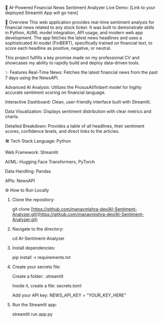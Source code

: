 🤖 AI-Powered Financial News Sentiment Analyzer
Live Demo: [Link to your deployed Streamlit App will go here]

🚀 Overview
This web application provides real-time sentiment analysis for financial news related to any stock ticker. It was built to demonstrate skills in Python, AI/ML model integration, API usage, and modern web app development. The app fetches the latest news headlines and uses a sophisticated AI model (FinBERT), specifically trained on financial text, to score each headline as positive, negative, or neutral.

This project fulfills a key promise made on my professional CV and showcases my ability to rapidly build and deploy data-driven tools.

✨ Features
Real-Time News: Fetches the latest financial news from the past 7 days using the NewsAPI.

Advanced AI Analysis: Utilizes the ProsusAI/finbert model for highly accurate sentiment scoring on financial language.

Interactive Dashboard: Clean, user-friendly interface built with Streamlit.

Data Visualization: Displays sentiment distribution with clear metrics and charts.

Detailed Breakdown: Provides a table of all headlines, their sentiment scores, confidence levels, and direct links to the articles.

🛠️ Tech Stack
Language: Python

Web Framework: Streamlit

AI/ML: Hugging Face Transformers, PyTorch

Data Handling: Pandas

APIs: NewsAPI

⚙️ How to Run Locally
1. Clone the repository:

   git clone [https://github.com/manavmishra-dev/AI-Sentiment-Analyzer.git](https://github.com/manavmishra-dev/AI-Sentiment-Analyzer.git)

2. Navigate to the directory:

   cd AI-Sentiment-Analyzer

3. Install dependencies:

   pip install -r requirements.txt

4. Create your secrets file:

   Create a folder: .streamlit

   Inside it, create a file: secrets.toml

   Add your API key: NEWS_API_KEY = "YOUR_KEY_HERE"

5. Run the Streamlit app:

   streamlit run app.py
